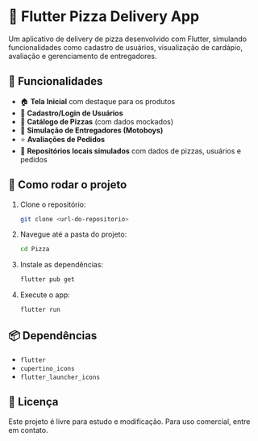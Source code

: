 
# 🍕 Flutter Pizza Delivery App

Um aplicativo de delivery de pizza desenvolvido com Flutter, simulando funcionalidades como cadastro de usuários, visualização de cardápio, avaliação e gerenciamento de entregadores.

## 📱 Funcionalidades

- 🏠 **Tela Inicial** com destaque para os produtos
- 👤 **Cadastro/Login de Usuários**
- 🍕 **Catálogo de Pizzas** (com dados mockados)
- 🛵 **Simulação de Entregadores (Motoboys)**
- ⭐ **Avaliações de Pedidos**
- 🧾 **Repositórios locais simulados** com dados de pizzas, usuários e pedidos

## 🚀 Como rodar o projeto

1. Clone o repositório:
   ```bash
   git clone <url-do-repositorio>
   ```
2. Navegue até a pasta do projeto:
   ```bash
   cd Pizza
   ```
3. Instale as dependências:
   ```bash
   flutter pub get
   ```
4. Execute o app:
   ```bash
   flutter run
   ```

## 📦 Dependências

- `flutter`
- `cupertino_icons`
- `flutter_launcher_icons`


## 📄 Licença

Este projeto é livre para estudo e modificação. Para uso comercial, entre em contato.

